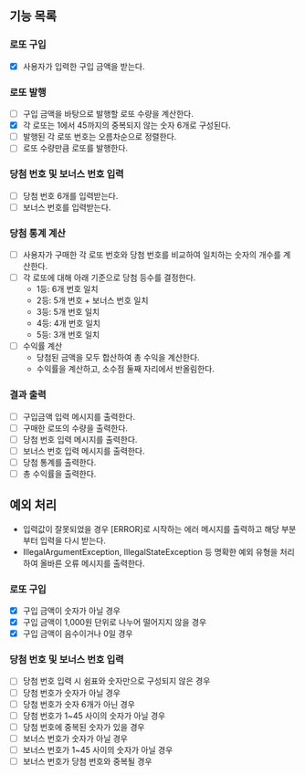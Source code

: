 ## 기능 목록
### 로또 구입 
- [x] 사용자가 입력한 구입 금액을 받는다.  

### 로또 발행 
- [ ] 구입 금액을 바탕으로 발행할 로또 수량을 계산한다. 
- [x] 각 로또는 1에서 45까지의 중복되지 않는 숫자 6개로 구성된다. 
- [ ] 발행된 각 로또 번호는 오름차순으로 정렬한다.  
- [ ] 로또 수량만큼 로또를 발행한다.  

### 당첨 번호 및 보너스 번호 입력
- [ ] 당첨 번호 6개를 입력받는다.
- [ ] 보너스 번호를 입력받는다.  

### 당첨 통계 계산
- [ ] 사용자가 구매한 각 로또 번호와 당첨 번호를 비교하여 일치하는 숫자의 개수를 계산한다.
- [ ] 각 로또에 대해 아래 기준으로 당첨 등수를 결정한다.
  - 1등: 6개 번호 일치
  - 2등: 5개 번호 + 보너스 번호 일치
  - 3등: 5개 번호 일치
  - 4등: 4개 번호 일치
  - 5등: 3개 번호 일치
- [ ] 수익률 계산
  - 당첨된 금액을 모두 합산하여 총 수익을 계산한다.
  - 수익률을 계산하고, 소수점 둘째 자리에서 반올림한다.

### 결과 출력
- [ ] 구입금액 입력 메시지를 출력한다.
- [ ] 구매한 로또의 수량을 출력한다.
- [ ] 당첨 번호 입력 메시지를 출력한다.
- [ ] 보너스 번호 입력 메시지를 출력한다.
- [ ] 당첨 통계를 출력한다.
- [ ] 총 수익률을 출력한다.  

## 예외 처리
- 입력값이 잘못되었을 경우 [ERROR]로 시작하는 에러 메시지를 출력하고 해당 부분부터 입력을 다시 받는다.
- IllegalArgumentException, IllegalStateException 등 명확한 예외 유형을 처리하여 올바른 오류 메시지를 출력한다.  

### 로또 구입
- [x] 구입 금액이 숫자가 아닐 경우
- [x] 구입 금액이 1,000원 단위로 나누어 떨어지지 않을 경우
- [x] 구입 금액이 음수이거나 0일 경우
### 당첨 번호 및 보너스 번호 입력
- [ ] 당첨 번호 입력 시 쉼표와 숫자만으로 구성되지 않은 경우
- [ ] 당첨 번호가 숫자가 아닐 경우
- [ ] 당첨 번호가 숫자 6개가 아닌 경우
- [ ] 당첨 번호가 1~45 사이의 숫자가 아닐 경우
- [ ] 당첨 번호에 중복된 숫자가 있을 경우
- [ ] 보너스 번호가 숫자가 아닐 경우
- [ ] 보너스 번호가 1~45 사이의 숫자가 아닐 경우
- [ ] 보너스 번호가 당첨 번호와 중복될 경우